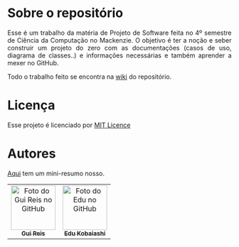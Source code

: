 # Sobre o repositório

<p align="justify">
    Esse é um trabalho da matéria de Projeto de Software feita no 4º semestre de Ciência da Computação no Mackenzie. O objetivo é ter a noção e seber construir um projeto do zero com as documentações (casos de uso, diagrama de classes..) e informações necessárias e também aprender a mexer no GitHub.
</p>

Todo o trabalho feito se encontra na [wiki](https://github.com/Gui25Reis/Licenciei/wiki) do repositório.

# Licença

Esse projeto é licenciado por [MIT Licence](https://github.com/Gui25Reis/Licenciei/blob/master/LICENSE)

# Autores
[Aqui](https://github.com/Gui25Reis/Licenciei/wiki/Equipe) tem um mini-resumo nosso.
<table>
    <tr>
        <td align="center">
            <a href="https://github.com/Gui25Reis">
                <img src="https://avatars1.githubusercontent.com/u/48360732" width="100px;" alt="Foto do Gui Reis no GitHub"/><br>
                <sub><b>Gui Reis</b></sub>
            </a>
        </td>
        <td align="center">
            <a href="https://github.com/EduKobaiashi">
                <img src="https://avatars0.githubusercontent.com/u/48025072" width="100px;" alt="Foto do Edu no GitHub"/><br>
                <sub><b>Edu Kobaiashi</b></sub>
            </a>
        </td>
    </tr>

</table>
